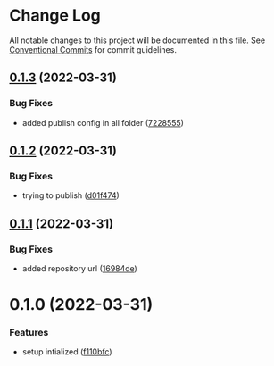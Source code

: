 # Change Log

All notable changes to this project will be documented in this file.
See [Conventional Commits](https://conventionalcommits.org) for commit guidelines.

## [0.1.3](https://github.com/Karthikmani345/monorepo-independent-version-publish/compare/@lerna-monorepo/date-logic@0.1.2...@lerna-monorepo/date-logic@0.1.3) (2022-03-31)


### Bug Fixes

* added publish config in all folder ([7228555](https://github.com/Karthikmani345/monorepo-independent-version-publish/commit/7228555bcb909201fec0caaa21085962a8fc6afb))





## [0.1.2](https://github.com/Karthikmani345/monorepo-independent-version-publish/compare/@lerna-monorepo/date-logic@0.1.1...@lerna-monorepo/date-logic@0.1.2) (2022-03-31)


### Bug Fixes

* trying to publish ([d01f474](https://github.com/Karthikmani345/monorepo-independent-version-publish/commit/d01f4740405ca9acf6f001f414bee6f690ceca2f))





## [0.1.1](https://github.com/Karthikmani345/monorepo-independent-version-publish/compare/@lerna-monorepo/date-logic@0.1.0...@lerna-monorepo/date-logic@0.1.1) (2022-03-31)


### Bug Fixes

* added repository url ([16984de](https://github.com/Karthikmani345/monorepo-independent-version-publish/commit/16984de3bcac6de63adb06b0df26fe62588568c5))





# 0.1.0 (2022-03-31)


### Features

* setup intialized ([f110bfc](https://github.com/Karthikmani345/lerna-monorepo/commit/f110bfce7abfdd4cfafd16db57556c5800535cc2))
